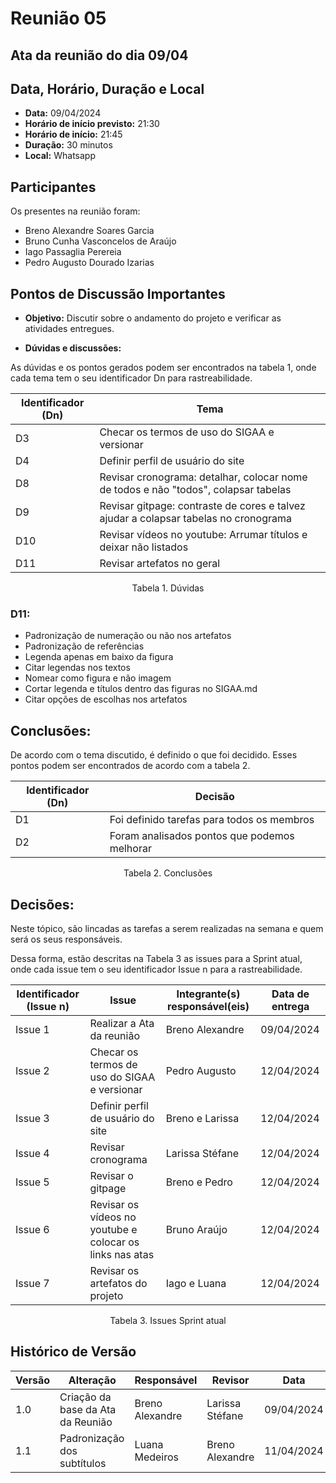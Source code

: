 # Reunião 05

## Ata da reunião do dia 09/04

## Data, Horário, Duração e Local

- **Data:** 09/04/2024
- **Horário de início previsto:** 21:30
- **Horário de início:** 21:45
- **Duração:** 30 minutos
- **Local:** Whatsapp


## Participantes

Os presentes na reunião foram:

- Breno Alexandre Soares Garcia
- Bruno Cunha Vasconcelos de Araújo
- Iago Passaglia Perereia
- Pedro Augusto Dourado Izarias

## Pontos de Discussão Importantes

- **Objetivo:** Discutir sobre o andamento do projeto e verificar as atividades entregues.

- **Dúvidas e discussões:**

As dúvidas e os pontos gerados podem ser encontrados na tabela 1, onde cada tema tem o seu identificador Dn para rastreabilidade.

| Identificador (Dn) | Tema                                                                                                              |
| ------------------ | ----------------------------------------------------------------------------------------------------------------- |
| D3                 | Checar os termos de uso do SIGAA e versionar                                                                      |
| D4                 | Definir perfil de usuário do site                                                                                 |
| D8                 | Revisar cronograma: detalhar, colocar nome de todos e não "todos", colapsar tabelas                               |
| D9                 | Revisar gitpage: contraste de cores e talvez ajudar a colapsar tabelas no cronograma                              |
| D10                | Revisar vídeos no youtube: Arrumar títulos e deixar não listados                                                  |
| D11                | Revisar artefatos no geral                                                                                        |

<p align="center"> Tabela 1. Dúvidas </p>

### **D11:**
* Padronização de numeração ou não nos artefatos
* Padronização de referências
* Legenda apenas em baixo da figura
* Citar legendas nos textos
* Nomear como figura e não imagem
* Cortar legenda e títulos dentro das figuras no SIGAA.md
* Citar opções de escolhas nos artefatos


## Conclusões: 

De acordo com o tema discutido, é definido o que foi decidido. Esses pontos podem ser encontrados de acordo com a tabela 2.

| Identificador (Dn) | Decisão |
| - | - |
| D1 | Foi definido tarefas para todos os membros   | 
| D2 | Foram analisados pontos que podemos melhorar |

<p align="center"> Tabela 2. Conclusões </p>

## Decisões:

Neste tópico, são lincadas as tarefas a serem realizadas na semana e quem será os seus responsáveis.

Dessa forma, estão descritas na Tabela 3 as issues para a Sprint atual, onde cada issue tem o seu identificador Issue n para a rastreabilidade.


| Identificador (Issue n) | Issue                                                                             | Integrante(s) responsável(eis) | Data de entrega |
| ----------------------- | --------------------------------------------------------------------------------- | ------------------------------ | --------------- |
| Issue 1                 | Realizar a Ata da reunião                                                         | Breno Alexandre                | 09/04/2024      |
| Issue 2                 | Checar os termos de uso do SIGAA e versionar                                      | Pedro Augusto                  | 12/04/2024      |
| Issue 3                 | Definir perfil de usuário do site                                                 | Breno e Larissa                | 12/04/2024      |
| Issue 4                 | Revisar cronograma                                                                | Larissa Stéfane                | 12/04/2024      |
| Issue 5                 | Revisar o gitpage                                                                 | Breno e Pedro                  | 12/04/2024      |
| Issue 6                 | Revisar os vídeos no youtube e colocar os links nas atas                          | Bruno Araújo                   | 12/04/2024      |
| Issue 7                 | Revisar os artefatos do projeto                                                   | Iago e Luana                   | 12/04/2024      |

<p align="center"> Tabela 3. Issues Sprint atual </p>

## Histórico de Versão

| Versão | Alteração                         | Responsável     | Revisor               | Data       |
| ------ | --------------------------------- | --------------- | --------------------- | ---------- |
| 1.0    | Criação da base da Ata da Reunião | Breno Alexandre | Larissa Stéfane       | 09/04/2024 |
| 1.1    | Padronização dos subtítulos       | Luana Medeiros  | Breno Alexandre       | 11/04/2024 |
